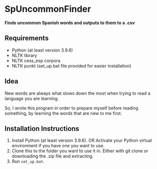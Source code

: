 # SpUncommonFinder
<b>Finds uncommon Spanish words and outputs to them to a .csv</b>

## Requirements
- Python (at least version 3.9.6)
- NLTK library
- NLTK cess_esp corpora
- NLTK punkt
(set_up.bat file provided for easier installation)

## Idea

New words are always what slows down the most when trying to read a language you are learning.

So, I wrote this program in order to prepare myself before reading something, by learning the words that are new to me first.

## Installation Instructions

1. Install Python (at least version 3.9.6).
   OR
   Activate your Python virtual environment if you have one you want to use.
2. Clone this to the folder you want to use it in. Either with git clone or downloading the .zip file and extracting.
3. Run `set_up.bat`.
